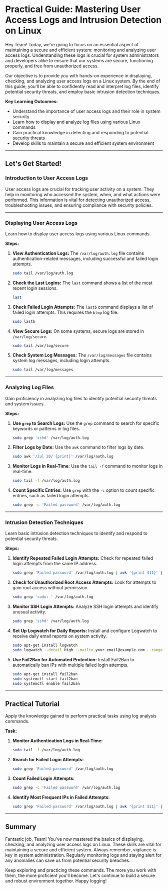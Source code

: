 # Practical Guide: Mastering User Access Logs and Intrusion Detection on Linux

Hey Team! Today, we're going to focus on an essential aspect of maintaining a secure and efficient system: monitoring and analyzing user access logs. Understanding these logs is crucial for system administrators and developers alike to ensure that our systems are secure, functioning properly, and free from unauthorized access.

Our objective is to provide you with hands-on experience in displaying, checking, and analyzing user access logs on a Linux system. By the end of this guide, you'll be able to confidently read and interpret log files, identify potential security threats, and employ basic intrusion detection techniques.

**Key Learning Outcomes:**

- Understand the importance of user access logs and their role in system security
- Learn how to display and analyze log files using various Linux commands
- Gain practical knowledge in detecting and responding to potential security threats
- Develop skills to maintain a secure and efficient system environment

---

## Let's Get Started!

### Introduction to User Access Logs

User access logs are crucial for tracking user activity on a system. They help in monitoring who accessed the system, when, and what actions were performed. This information is vital for detecting unauthorized access, troubleshooting issues, and ensuring compliance with security policies.

---

### Displaying User Access Logs

Learn how to display user access logs using various Linux commands.

**Steps:**

1. **View Authentication Logs:**
   The `/var/log/auth.log` file contains authentication-related messages, including successful and failed login attempts.

   ```bash
   sudo tail /var/log/auth.log
   ```

2. **Check the Last Logins:**
   The `last` command shows a list of the most recent login sessions.

   ```bash
   last
   ```

3. **Check Failed Login Attempts:**
   The `lastb` command displays a list of failed login attempts. This requires the `btmp` log file.

   ```bash
   sudo lastb
   ```

4. **View Secure Logs:**
   On some systems, secure logs are stored in `/var/log/secure`.

   ```bash
   sudo tail /var/log/secure
   ```

5. **Check System Log Messages:**
   The `/var/log/messages` file contains system log messages, including login attempts.

   ```bash
   sudo tail /var/log/messages
   ```

---

### Analyzing Log Files

Gain proficiency in analyzing log files to identify potential security threats and system issues.

**Steps:**

1. **Use `grep` to Search Logs:**
   Use the `grep` command to search for specific keywords or patterns in log files.

   ```bash
   sudo grep 'sshd' /var/log/auth.log
   ```

2. **Filter Logs by Date:**
   Use the `awk` command to filter logs by date.

   ```bash
   sudo awk '/Jul 20/ {print}' /var/log/auth.log
   ```

3. **Monitor Logs in Real-Time:**
   Use the `tail -f` command to monitor logs in real-time.

   ```bash
   sudo tail -f /var/log/auth.log
   ```

4. **Count Specific Entries:**
   Use `grep` with the `-c` option to count specific entries, such as failed login attempts.

   ```bash
   sudo grep -c 'Failed password' /var/log/auth.log
   ```

---

### Intrusion Detection Techniques

Learn basic intrusion detection techniques to identify and respond to potential security threats.

**Steps:**

1. **Identify Repeated Failed Login Attempts:**
   Check for repeated failed login attempts from the same IP address.

   ```bash
   sudo grep 'Failed password' /var/log/auth.log | awk '{print $11}' | sort | uniq -c | sort -nr
   ```

2. **Check for Unauthorized Root Access Attempts:**
   Look for attempts to gain root access without permission.

   ```bash
   sudo grep 'sudo: ' /var/log/auth.log
   ```

3. **Monitor SSH Login Attempts:**
   Analyze SSH login attempts and identify unusual activity.

   ```bash
   sudo grep 'sshd' /var/log/auth.log
   ```

4. **Set Up Logwatch for Daily Reports:**
   Install and configure Logwatch to receive daily email reports on system activity.

   ```bash
   sudo apt-get install logwatch
   sudo logwatch --detail High --mailto your_email@example.com --range All
   ```

5. **Use Fail2Ban for Automated Protection:**
   Install Fail2Ban to automatically ban IPs with multiple failed login attempts.

   ```bash
   sudo apt-get install fail2ban
   sudo systemctl start fail2ban
   sudo systemctl enable fail2ban
   ```

---

## Practical Tutorial

Apply the knowledge gained to perform practical tasks using log analysis commands.

**Task:**

1. **Monitor Authentication Logs in Real-Time:**

   ```bash
   sudo tail -f /var/log/auth.log
   ```

2. **Search for Failed Login Attempts:**

   ```bash
   sudo grep 'Failed password' /var/log/auth.log
   ```

3. **Count Failed Login Attempts:**

   ```bash
   sudo grep -c 'Failed password' /var/log/auth.log
   ```

4. **Identify Most Frequent IPs in Failed Attempts:**

   ```bash
   sudo grep 'Failed password' /var/log/auth.log | awk '{print $11}' | sort | uniq -c | sort -nr
   ```

---

## Summary

Fantastic job, Team! You've now mastered the basics of displaying, checking, and analyzing user access logs on Linux. These skills are vital for maintaining a secure and efficient system. Always remember, vigilance is key in system administration. Regularly monitoring logs and staying alert for any anomalies can save us from potential security breaches.

Keep exploring and practicing these commands. The more you work with them, the more proficient you'll become. Let's continue to build a secure and robust environment together. Happy logging!
